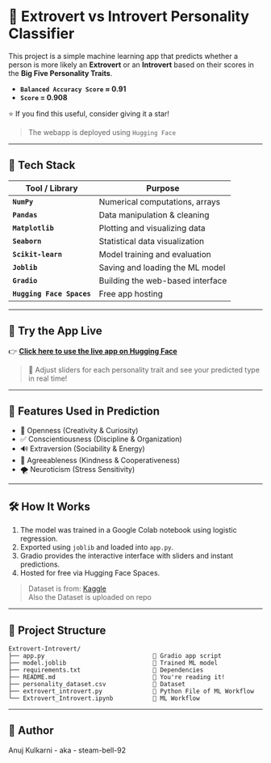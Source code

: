 # 🧠 Extrovert vs Introvert Personality Classifier

This project is a simple machine learning app that predicts whether a person is more likely an **Extrovert** or an **Introvert** based on their scores in the **Big Five Personality Traits**.

 - **`Balanced Accuracy Score` ≈ 0.91**<br>
 - **`Score` = 0.908**

⭐ If you find this useful, consider giving it a star!

 > The webapp is deployed using `Hugging Face`
---

## 🧰 Tech Stack

| Tool / Library | Purpose                          |
|----------------|----------------------------------|
| **`NumPy`**      | Numerical computations, arrays   |
| **`Pandas`**     | Data manipulation & cleaning     |
| **`Matplotlib`** | Plotting and visualizing data    |
| **`Seaborn`**    | Statistical data visualization   |
| **`Scikit-learn`** | Model training and evaluation  |
| **`Joblib`**     | Saving and loading the ML model  |
| **`Gradio`**     | Building the web-based interface |
| **`Hugging Face Spaces`** | Free app hosting        |

---

## 🚀 Try the App Live

👉 [**Click here to use the live app on Hugging Face**](https://huggingface.co/spaces/steam-bell-92/Extrovert-Introvert)

> 🔁 Adjust sliders for each personality trait and see your predicted type in real time!

---

## 🧪 Features Used in Prediction

- 🧠 Openness (Creativity & Curiosity)
- ✅ Conscientiousness (Discipline & Organization)
- 🔊 Extraversion (Sociability & Energy)
- 💖 Agreeableness (Kindness & Cooperativeness)
- 🌪️ Neuroticism (Stress Sensitivity)

---

## 🛠️ How It Works

1. The model was trained in a Google Colab notebook using logistic regression.
2. Exported using `joblib` and loaded into `app.py`.
3. Gradio provides the interactive interface with sliders and instant predictions.
4. Hosted for free via Hugging Face Spaces.

> Dataset is from: <a href="https://www.kaggle.com/datasets/rakeshkapilavai/extrovert-vs-introvert-behavior-data">Kaggle</a><br>
Also the Dataset is uploaded on repo

---

## 📁 Project Structure
```
Extrovert-Introvert/
├── app.py                              🔹 Gradio app script
├── model.joblib                        🔹 Trained ML model
├── requirements.txt                    🔹 Dependencies
├── README.md                           🔹 You're reading it!
├── personality_dataset.csv             🔹 Dataset
├── extrovert_introvert.py              🔹 Python File of ML Workflow
└── Extrovert_Introvert.ipynb           🔹 ML Workflow
```

---

## 👤 Author
Anuj Kulkarni - aka - steam-bell-92
